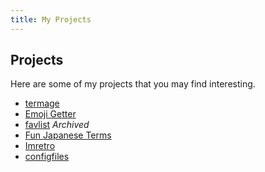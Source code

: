 ```yaml
---
title: My Projects
---
```

## Projects

Here are some of my projects that you may find interesting.

- [termage](./termage)
- [Emoji Getter](./emoji-getter)
- [favlist](./favlist) *Archived*
- [Fun Japanese Terms](fun-jp-terms)
- [Imretro](./imretro)
- [configfiles](./configfiles)

